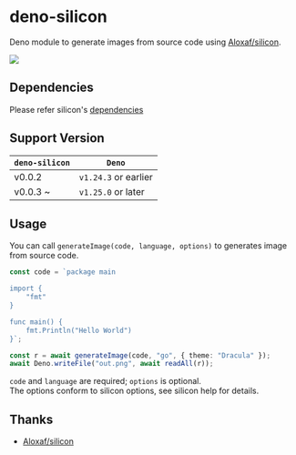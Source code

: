# deno-silicon
Deno module to generate images from source code using [Aloxaf/silicon](https://github.com/Aloxaf/silicon).

![](https://i.gyazo.com/ab38b1037f15fb0c8132264ced695067.png)

## Dependencies
Please refer silicon's [dependencies](https://github.com/Aloxaf/silicon#dependencies)

## Support Version

| `deno-silicon` | `Deno`               |
|----------------|----------------------|
| v0.0.2         | `v1.24.3` or earlier |
| v0.0.3 ~       | `v1.25.0` or later   |

## Usage
You can call `generateImage(code, language, options)` to generates image from source code.

```typescript
const code = `package main

import {
    "fmt"
}

func main() {
    fmt.Println("Hello World")
}`;

const r = await generateImage(code, "go", { theme: "Dracula" });
await Deno.writeFile("out.png", await readAll(r));
```

`code` and `language` are required; `options` is optional.  
The options conform to silicon options, see silicon help for details.

## Thanks
- [Aloxaf/silicon](https://github.com/Aloxaf/silicon)
